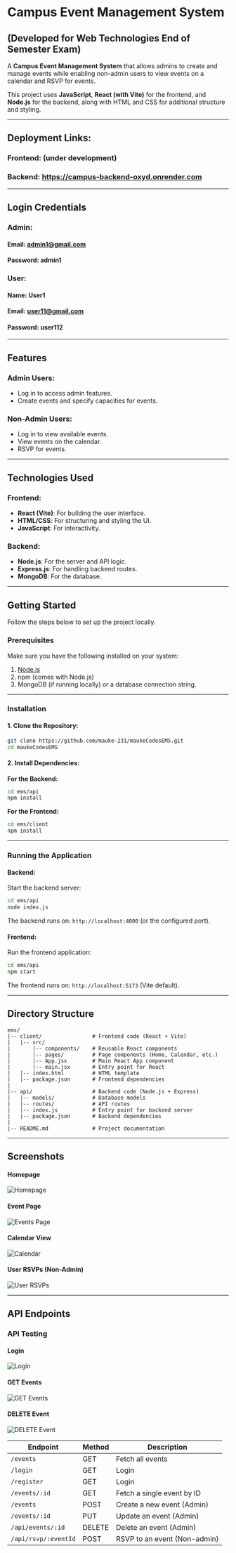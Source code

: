 # Campus Event Management System

## (Developed for Web Technologies End of Semester Exam)

A **Campus Event Management System** that allows admins to create and manage events while enabling non-admin users to view events on a calendar and RSVP for events.

This project uses **JavaScript**, **React (with Vite)** for the frontend, and **Node.js** for the backend, along with HTML and CSS for additional structure and styling.

---
## Deployment Links:
### Frontend: (under development)
### Backend: https://campus-backend-oxyd.onrender.com

---
## Login Credentials
### Admin:
#### Email: admin1@gmail.com
#### Password: admin1

### User:
#### Name: User1
#### Email: user11@gmail.com
#### Password: user112

---

## Features

### Admin Users:
- Log in to access admin features.
- Create events and specify capacities for events.

### Non-Admin Users:
- Log in to view available events.
- View events on the calendar.
- RSVP for events.

---

## Technologies Used

### Frontend:
- **React (Vite)**: For building the user interface.
- **HTML/CSS**: For structuring and styling the UI.
- **JavaScript**: For interactivity.

### Backend:
- **Node.js**: For the server and API logic.
- **Express.js**: For handling backend routes.
- **MongoDB**: For the database.

---

## Getting Started

Follow the steps below to set up the project locally.

### Prerequisites
Make sure you have the following installed on your system:
1. [Node.js](https://nodejs.org/)
2. npm (comes with Node.js)
3. MongoDB (if running locally) or a database connection string.

---

### Installation

#### 1. Clone the Repository:
```bash
git clone https://github.com/mauke-231/maukeCodesEMS.git
cd maukeCodesEMS
```

#### 2. Install Dependencies:

**For the Backend:**
```bash
cd ems/api
npm install
```

**For the Frontend:**
```bash
cd ems/client
npm install
```

---

### Running the Application

#### Backend:
Start the backend server:
```bash
cd ems/api
node index.js
```

The backend runs on: `http://localhost:4000` (or the configured port).

#### Frontend:
Run the frontend application:
```bash
cd ems/api
npm start
```

The frontend runs on: `http://localhost:5173` (Vite default).

---

## Directory Structure
```
ems/
|-- client/                # Frontend code (React + Vite)
|   |-- src/
|       |-- components/    # Reusable React components
|       |-- pages/         # Page components (Home, Calendar, etc.)
|       |-- App.jsx        # Main React App component
|       |-- main.jsx       # Entry point for React
|   |-- index.html         # HTML template
|   |-- package.json       # Frontend dependencies
|
|-- api/                   # Backend code (Node.js + Express)
|   |-- models/            # Database models
|   |-- routes/            # API routes
|   |-- index.js           # Entry point for backend server
|   |-- package.json       # Backend dependencies
|
|-- README.md              # Project documentation
```

---

## Screenshots
#### Homepage
![Homepage](./assets/ems-homepage.png)

#### Event Page
![Events Page](./assets/ems-events.png)

#### Calendar View
![Calendar](./assets/ems-calendar.png)

#### User RSVPs (Non-Admin)
![User RSVPs](./assets/ems-user-rsvps.png)

---

## API Endpoints

### API Testing

#### Login
![Login](./assets/api-login.png)

#### GET Events
![GET Events](./assets/api-get-events.png)

#### DELETE Event
![DELETE Event](./assets/api-delete-event.png)




| Endpoint             | Method | Description                    |
|----------------------|--------|--------------------------------|
| `/events`            | GET    | Fetch all events               |
| `/login`             | GET    | Login                          |
| `/register`          | GET    | Login                          |
| `/events/:id`        | GET    | Fetch a single event by ID     |
| `/events`            | POST   | Create a new event (Admin)     |
| `/events/:id`        | PUT    | Update an event (Admin)        |
| `/api/events/:id`    | DELETE | Delete an event (Admin)        |
| `/api/rsvp/:eventId` | POST   | RSVP to an event (Non-admin)   |
